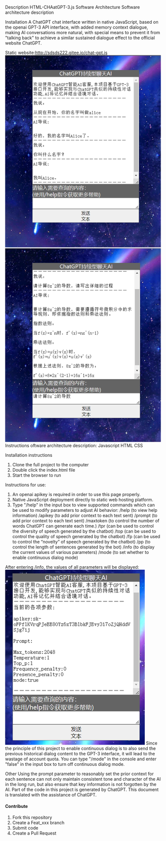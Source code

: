 Description
HTML-CHAatGPT-3.js
Software Architecture
Software architecture description

Installation
A ChatGPT chat interface written in native JavaScript, based on the openai GPT-3 API interface, with added memory context dialogue, making AI conversations more natural, with special means to prevent it from "talking back" to achieve a similar sustained dialogue effect to the official website ChatGPT. 

Static website:http://sdsds222.gitee.io/chat-gpt.js
![输入图片说明](img/%E5%B1%8F%E5%B9%95%E6%88%AA%E5%9B%BE%202023-02-11%20092124.png)
![输入图片说明](img/%E5%B1%8F%E5%B9%95%E6%88%AA%E5%9B%BE%202023-02-11%20092314.png)
Instructions
oftware architecture description: 
Javascript HTML CSS

Installation instructions
1. Clone the full project to the computer
2. Double click the index.html file 
3. Start the browser to run

Instructions for use:
1. An openai apikey is required in order to use this page properly.
2. Native JavaScript deployment directly to static web hosting platform.
3. Type "/help" in the input box to view supported commands which can be used to modify parameters to adjust AI behavior:
/help (to view help information)
/apikey (to add prior context to each text sent)
/prompt (to add prior context to each text sent)
/maxtoken (to control the number of words ChatGPT can generate each time.)
/tpr (can be used to control the diversity of speech generated by the chatbot)
/top (can be used to control the quality of speech generated by the chatbot)
/fp (can be used to control the “novelty” of speech generated by the chatbot)
/pp (to control the length of sentences generated by the bot)
/info (to display the current values of various parameters)
/mode (to set whether to enable continuous dialog mode)

After entering /info, the values of all parameters will be displayed:
![输入图片说明](img/%E5%B1%8F%E5%B9%95%E6%88%AA%E5%9B%BE%202023-02-11%20092529.png)
Since the principle of this project to enable continuous dialog is to also send the previous historical dialog content to the GPT-3 interface, it will lead to the wastage of account quota. You can type "/mode" in the console and enter "false" in the input box to turn off continuous dialog mode.

Other
Using the prompt parameter to reasonably set the prior context for each sentence can not only maintain consistent tone and character of the AI in the long run, but also ensure that key information is not forgotten by the AI.
Part of the code in this project is generated by ChatGPT.
This document is translated with the assistance of ChatGPT.

#### Contribute
1. Fork this repository
2. Create a Feat_xxx branch
3. Submit code
4. Create a Pull Request
